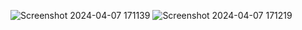 ![Screenshot 2024-04-07 171139](https://github.com/ZAINKHAN25/Cr-7/assets/121414309/15d06856-9477-43d8-8d54-678fe3b444d1)
![Screenshot 2024-04-07 171219](https://github.com/ZAINKHAN25/Cr-7/assets/121414309/e10a9786-0c6d-415e-8921-a971f30d5eca)
